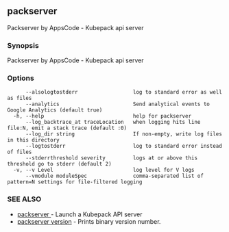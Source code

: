 ## packserver

Packserver by AppsCode - Kubepack api server

### Synopsis

Packserver by AppsCode - Kubepack api server

### Options

```
      --alsologtostderr                  log to standard error as well as files
      --analytics                        Send analytical events to Google Analytics (default true)
  -h, --help                             help for packserver
      --log_backtrace_at traceLocation   when logging hits line file:N, emit a stack trace (default :0)
      --log_dir string                   If non-empty, write log files in this directory
      --logtostderr                      log to standard error instead of files
      --stderrthreshold severity         logs at or above this threshold go to stderr (default 2)
  -v, --v Level                          log level for V logs
      --vmodule moduleSpec               comma-separated list of pattern=N settings for file-filtered logging
```

### SEE ALSO

* [packserver ](packserver_.md)	 - Launch a Kubepack API server
* [packserver version](packserver_version.md)	 - Prints binary version number.

